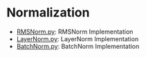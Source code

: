 # Normalization

* [RMSNorm.py](RMSNorm.py): RMSNorm Implementation
* [LayerNorm.py](LayerNorm.py): LayerNorm Implementation
* [BatchNorm.py](BatchNorm.py): BatchNorm Implementation
